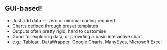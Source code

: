 ## GUI-based!

+ Just add data — zero or minimal coding required
+ Charts defined through preset templates
+ Outputs often pretty rigid, hard to customise
+ Good for exploring data, or providing a basic interactive chart
+ e.g.: Tableau, DataWrapper, Google Charts, ManyEyes, Microsoft Excel
